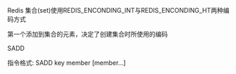 Redis 集合(set)使用REDIS_ENCONDING_INT与REDIS_ENCONDING_HT两种编码方式

第一个添加到集合的元素，决定了创建集合时所使用的编码


SADD

指令格式: SADD key member [member...]